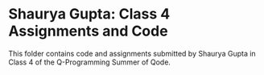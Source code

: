 # Shaurya Gupta: Class 4 Assignments and Code
This folder contains code and assignments submitted by Shaurya Gupta in Class 4 of the Q-Programming Summer of Qode.